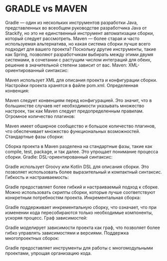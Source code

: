 # GRADLE vs MAVEN
Gradle — один из нескольких инструментов разработки Java, представленных во всеобщем руководстве разработчика Java от Stackify, но это не единственный инструмент автоматизации сборки, который следует рассмотреть. Maven — более старая и часто используемая альтернатива, но какая система сборки лучше всего подходит для вашего проекта? Поскольку другие инструменты, такие как Spring, позволяют разработчикам выбирать между этими двумя системами, в сочетании с растущим числом интеграций для обеих, решение в значительной степени зависит от вас.
Maven:
XML-ориентированный синтаксис:

Maven использует XML для описания проекта и конфигурации сборки. Настройки проекта хранятся в файле pom.xml.
Определенная конвенция:

Maven следует конвенциям перед конфигурацией. Это значит, что в большинстве случаев нет необходимости указывать множество настроек, так как Maven следует предопределенным правилам.
Огромное количество плагинов:

Maven имеет обширное сообщество и большое количество плагинов, что обеспечивает множество функциональных возможностей.
Стандартные фазы сборки:

Сборка проекта в Maven разделена на стандартные фазы, такие как compile, test, package, и так далее. Это упрощает понимание процесса сборки.
Gradle:
DSL-ориентированный синтаксис:

Gradle использует Groovy или Kotlin DSL для описания сборки. Это позволяет использовать более выразительный и компактный синтаксис.
Гибкость и настраиваемость:

Gradle предоставляет более гибкий и настраиваемый подход к сборке. Можно использовать скрипты сборки, которые лучше соответствуют конкретным потребностям проекта.
Инкрементальная сборка:

Gradle поддерживает инкрементальную сборку, что означает, что при изменении кода пересобираются только необходимые компоненты, ускоряя процесс.
Граф зависимостей:

Gradle моделирует зависимости проекта как граф, что позволяет более гибко управлять зависимостями и версиями.
Поддержка многопроектных сборок:

Gradle предоставляет инструменты для работы с многомодульными проектами, упрощая организацию кода.
